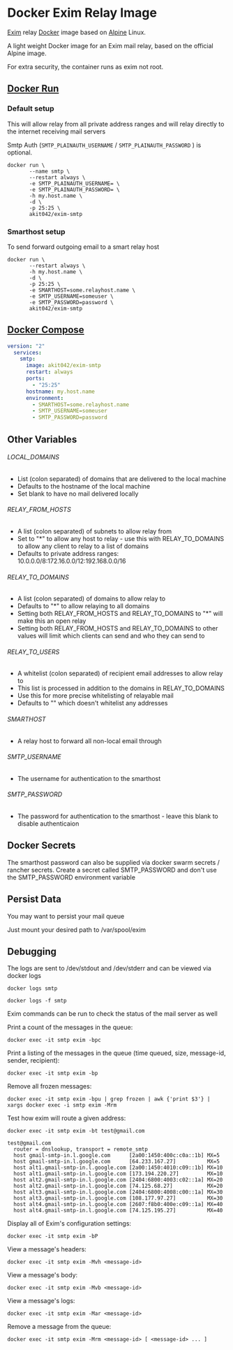 # Docker Exim Relay Image

[Exim](http://exim.org/) relay [Docker](https://docker.com/) image based on [Alpine](https://alpinelinux.org/) Linux.


A light weight Docker image for an Exim mail relay, based on the official Alpine image.

For extra security, the container runs as exim not root.

## [Docker Run](https://docs.docker.com/engine/reference/run)

### Default setup

This will allow relay from all private address ranges and will relay directly to the internet receiving mail servers

Smtp Auth (`SMTP_PLAINAUTH_USERNAME` / `SMTP_PLAINAUTH_PASSWORD` ) is optional.

```shell
docker run \
       --name smtp \
       --restart always \
       -e SMTP_PLAINAUTH_USERNAME= \
       -e SMTP_PLAINAUTH_PASSWORD= \
       -h my.host.name \
       -d \
       -p 25:25 \
       akit042/exim-smtp
```

### Smarthost setup

To send forward outgoing email to a smart relay host

```shell
docker run \
       --restart always \
       -h my.host.name \
       -d \
       -p 25:25 \
       -e SMARTHOST=some.relayhost.name \
       -e SMTP_USERNAME=someuser \
       -e SMTP_PASSWORD=password \
       akit042/exim-smtp
```

## [Docker Compose](https://docs.docker.com/compose/compose-file)

```yml
version: "2"
  services:
    smtp:
      image: akit042/exim-smtp
      restart: always
      ports:
        - "25:25"
      hostname: my.host.name
      environment:
        - SMARTHOST=some.relayhost.name
        - SMTP_USERNAME=someuser
        - SMTP_PASSWORD=password
```

## Other Variables

###### LOCAL_DOMAINS

* List (colon separated) of domains that are delivered to the local machine
* Defaults to the hostname of the local machine
* Set blank to have no mail delivered locally

###### RELAY_FROM_HOSTS

* A list (colon separated) of subnets to allow relay from
* Set to "\*" to allow any host to relay - use this with RELAY_TO_DOMAINS to allow any client to relay to a list of domains
* Defaults to private address ranges: 10.0.0.0/8:172.16.0.0/12:192.168.0.0/16

###### RELAY_TO_DOMAINS

* A list (colon separated) of domains to allow relay to
* Defaults to "\*" to allow relaying to all domains
* Setting both RELAY_FROM_HOSTS and RELAY_TO_DOMAINS to "\*" will make this an open relay
* Setting both RELAY_FROM_HOSTS and RELAY_TO_DOMAINS to other values will limit which clients can send and who they can send to

###### RELAY_TO_USERS

* A whitelist (colon separated) of recipient email addresses to allow relay to
* This list is processed in addition to the domains in RELAY_TO_DOMAINS
* Use this for more precise whitelisting of relayable mail
* Defaults to "" which doesn't whitelist any addresses

###### SMARTHOST

* A relay host to forward all non-local email through

###### SMTP_USERNAME

* The username for authentication to the smarthost

###### SMTP_PASSWORD

* The password for authentication to the smarthost - leave this blank to disable authenticaion

## Docker Secrets

The smarthost password can also be supplied via docker swarm secrets / rancher secrets.  Create a secret called SMTP_PASSWORD and don't use the SMTP_PASSWORD environment variable

## Persist Data

You may want to persist your mail queue

Just mount your desired path to /var/spool/exim

## Debugging

The logs are sent to /dev/stdout and /dev/stderr and can be viewed via docker logs

```shell
docker logs smtp
```

```shell
docker logs -f smtp
```

Exim commands can be run to check the status of the mail server as well

Print a count of the messages in the queue:

```shell
docker exec -it smtp exim -bpc
```

Print a listing of the messages in the queue (time queued, size, message-id, sender, recipient):

```shell
docker exec -it smtp exim -bp
```

Remove all frozen messages:

```shell
docker exec -it smtp exim -bpu | grep frozen | awk {'print $3'} | xargs docker exec -i smtp exim -Mrm
```

Test how exim will route a given address:

```shell
docker exec -it smtp exim -bt test@gmail.com
```

```
test@gmail.com
  router = dnslookup, transport = remote_smtp
  host gmail-smtp-in.l.google.com      [2a00:1450:400c:c0a::1b] MX=5
  host gmail-smtp-in.l.google.com      [64.233.167.27]          MX=5
  host alt1.gmail-smtp-in.l.google.com [2a00:1450:4010:c09::1b] MX=10
  host alt1.gmail-smtp-in.l.google.com [173.194.220.27]         MX=10
  host alt2.gmail-smtp-in.l.google.com [2404:6800:4003:c02::1a] MX=20
  host alt2.gmail-smtp-in.l.google.com [74.125.68.27]           MX=20
  host alt3.gmail-smtp-in.l.google.com [2404:6800:4008:c00::1a] MX=30
  host alt3.gmail-smtp-in.l.google.com [108.177.97.27]          MX=30
  host alt4.gmail-smtp-in.l.google.com [2607:f8b0:400e:c09::1a] MX=40
  host alt4.gmail-smtp-in.l.google.com [74.125.195.27]          MX=40
```

Display all of Exim's configuration settings:

```shell
docker exec -it smtp exim -bP
```

View a message's headers:

```shell
docker exec -it smtp exim -Mvh <message-id>
```

View a message's body:

```shell
docker exec -it smtp exim -Mvb <message-id>
```

View a message's logs:

```shell
docker exec -it smtp exim -Mar <message-id>
```

Remove a message from the queue:

```shell
docker exec -it smtp exim -Mrm <message-id> [ <message-id> ... ]
```
